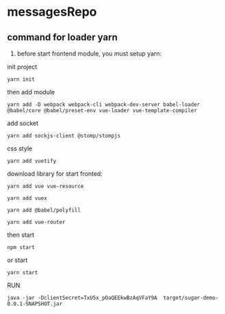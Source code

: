 # messagesRepo

## command for loader yarn

1) before start frontend module, you must setup yarn:

init project
```
yarn init
```
then add module 
```
yarn add -D webpack webpack-cli webpack-dev-server babel-loader @babel/core @babel/preset-env vue-loader vue-template-compiler
```
add socket
```
yarn add sockjs-client @stomp/stompjs
```

css style
```
yarn add vuetify
```
download library for start fronted:

```
yarn add vue vue-resource
```  
```
yarn add vuex
```

```
yarn add @babel/polyfill
```

```
yarn add vue-router
```

then start
```
npm start
```
or start
```
yarn start
```




RUN 
```
java -jar -DclientSecret=TxU5x_pOaQEEkwBzAqVFaY9A  target/sugar-demo-0.0.1-SNAPSHOT.jar

```

